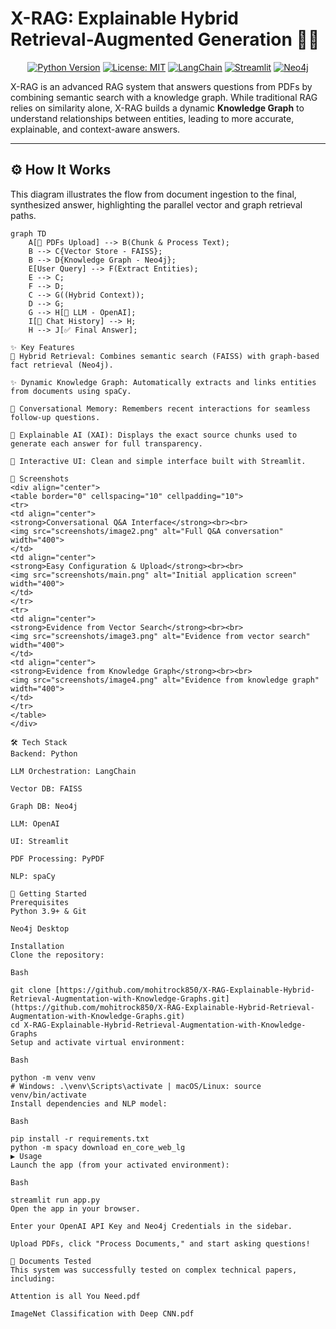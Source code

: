 # X-RAG: Explainable Hybrid Retrieval-Augmented Generation 🧠💬

<div align="center">

[![Python Version](https://img.shields.io/badge/Python-3.9+-blue.svg)](https://www.python.org/downloads/)
[![License: MIT](https://img.shields.io/badge/License-MIT-yellow.svg)](https://opensource.org/licenses/MIT)
[![LangChain](https://img.shields.io/badge/Powered%20By-LangChain-blue)](https://www.langchain.com/)
[![Streamlit](https://img.shields.io/badge/UI-Streamlit-orange)](https://streamlit.io)
[![Neo4j](https://img.shields.io/badge/Database-Neo4j-008cc1)](https://neo4j.com)

</div>

X-RAG is an advanced RAG system that answers questions from PDFs by combining semantic search with a knowledge graph. While traditional RAG relies on similarity alone, X-RAG builds a dynamic **Knowledge Graph** to understand relationships between entities, leading to more accurate, explainable, and context-aware answers.

---

## ⚙️ How It Works

This diagram illustrates the flow from document ingestion to the final, synthesized answer, highlighting the parallel vector and graph retrieval paths.

```mermaid
graph TD
    A[📄 PDFs Upload] --> B(Chunk & Process Text);
    B --> C{Vector Store - FAISS};
    B --> D{Knowledge Graph - Neo4j};
    E[User Query] --> F(Extract Entities);
    E --> C;
    F --> D;
    C --> G((Hybrid Context));
    D --> G;
    G --> H[🧠 LLM - OpenAI];
    I[💬 Chat History] --> H;
    H --> J[✅ Final Answer];

✨ Key Features
🧠 Hybrid Retrieval: Combines semantic search (FAISS) with graph-based fact retrieval (Neo4j).

✨ Dynamic Knowledge Graph: Automatically extracts and links entities from documents using spaCy.

💬 Conversational Memory: Remembers recent interactions for seamless follow-up questions.

🔬 Explainable AI (XAI): Displays the exact source chunks used to generate each answer for full transparency.

🚀 Interactive UI: Clean and simple interface built with Streamlit.

📸 Screenshots
<div align="center">
<table border="0" cellspacing="10" cellpadding="10">
<tr>
<td align="center">
<strong>Conversational Q&A Interface</strong><br><br>
<img src="screenshots/image2.png" alt="Full Q&A conversation" width="400">
</td>
<td align="center">
<strong>Easy Configuration & Upload</strong><br><br>
<img src="screenshots/main.png" alt="Initial application screen" width="400">
</td>
</tr>
<tr>
<td align="center">
<strong>Evidence from Vector Search</strong><br><br>
<img src="screenshots/image3.png" alt="Evidence from vector search" width="400">
</td>
<td align="center">
<strong>Evidence from Knowledge Graph</strong><br><br>
<img src="screenshots/image4.png" alt="Evidence from knowledge graph" width="400">
</td>
</tr>
</table>
</div>

🛠️ Tech Stack
Backend: Python

LLM Orchestration: LangChain

Vector DB: FAISS

Graph DB: Neo4j

LLM: OpenAI

UI: Streamlit

PDF Processing: PyPDF

NLP: spaCy

🚀 Getting Started
Prerequisites
Python 3.9+ & Git

Neo4j Desktop

Installation
Clone the repository:

Bash

git clone [https://github.com/mohitrock850/X-RAG-Explainable-Hybrid-Retrieval-Augmentation-with-Knowledge-Graphs.git](https://github.com/mohitrock850/X-RAG-Explainable-Hybrid-Retrieval-Augmentation-with-Knowledge-Graphs.git)
cd X-RAG-Explainable-Hybrid-Retrieval-Augmentation-with-Knowledge-Graphs
Setup and activate virtual environment:

Bash

python -m venv venv
# Windows: .\venv\Scripts\activate | macOS/Linux: source venv/bin/activate
Install dependencies and NLP model:

Bash

pip install -r requirements.txt
python -m spacy download en_core_web_lg
▶️ Usage
Launch the app (from your activated environment):

Bash

streamlit run app.py
Open the app in your browser.

Enter your OpenAI API Key and Neo4j Credentials in the sidebar.

Upload PDFs, click "Process Documents," and start asking questions!

🔬 Documents Tested
This system was successfully tested on complex technical papers, including:

Attention is all You Need.pdf

ImageNet Classification with Deep CNN.pdf

